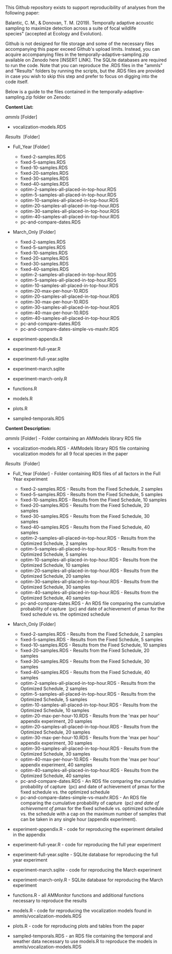 This Github repository exists to support reproducibility of analyses from the following paper:

Balantic, C. M., & Donovan, T. M. (2019). Temporally adaptive acoustic sampling to maximize detection across a suite of focal wildlife species" (accepted at Ecology and Evolution). 

Github is not designed for file storage and some of the necessary files accompanying this paper exceed Github's upload limits. Instead, you can acquire accompanying files in the temporally-adaptive-sampling.zip available on Zenodo here [INSERT LINK]. The SQLite databases are required to run the code. Note that you can reproduce the .RDS files in the "ammls" and "Results" folders by running the scripts, but the .RDS files are provided in case you wish to skip this step and prefer to focus on digging into the code itself. 

Below is a guide to the files contained in the temporally-adaptive-sampling.zip folder on Zenodo: 

**Content List:**

*ammls* [Folder]

   * vocalization-models.RDS
   
*Results*  [Folder]

   * Full_Year [Folder]
   
       * fixed-2-samples.RDS
       * fixed-5-samples.RDS
       * fixed-10-samples.RDS
       * fixed-20-samples.RDS
       * fixed-30-samples.RDS
       * fixed-40-samples.RDS
       * optim-2-samples-all-placed-in-top-hour.RDS 
       * optim-5-samples-all-placed-in-top-hour.RDS
       * optim-10-samples-all-placed-in-top-hour.RDS
       * optim-20-samples-all-placed-in-top-hour.RDS
       * optim-30-samples-all-placed-in-top-hour.RDS
       * optim-40-samples-all-placed-in-top-hour.RDS
       * pc-and-compare-dates.RDS
       
   * March_Only [Folder]
   
       * fixed-2-samples.RDS
       * fixed-5-samples.RDS
       * fixed-10-samples.RDS
       * fixed-20-samples.RDS
       * fixed-30-samples.RDS
       * fixed-40-samples.RDS
       * optim-2-samples-all-placed-in-top-hour.RDS 
       * optim-5-samples-all-placed-in-top-hour.RDS
       * optim-10-samples-all-placed-in-top-hour.RDS
       * optim-20-max-per-hour-10.RDS
       * optim-20-samples-all-placed-in-top-hour.RDS
       * optim-30-max-per-hour-10.RDS
       * optim-30-samples-all-placed-in-top-hour.RDS
       * optim-40-max-per-hour-10.RDS
       * optim-40-samples-all-placed-in-top-hour.RDS
       * pc-and-compare-dates.RDS
       * pc-and-compare-dates-simple-vs-maxhr.RDS

   * experiment-appendix.R
   * experiment-full-year.R
   * experiment-full-year.sqlite
   * experiment-march.sqlite
   * experiment-march-only.R
   * functions.R
   * models.R
   * plots.R
   * sampled-temporals.RDS


**Content Description:** 

*ammls* [Folder] - Folder containing an AMModels library RDS file

   * vocalization-models.RDS - AMModels library RDS file containing vocalization models for all 9 focal species in the paper
   
*Results*  [Folder] 

   * Full_Year [Folder] - Folder containing RDS files of all factors in the Full Year experiment
   
       * fixed-2-samples.RDS - Results from the Fixed Schedule, 2 samples
       * fixed-5-samples.RDS - Results from the Fixed Schedule, 5 samples
       * fixed-10-samples.RDS - Results from the Fixed Schedule, 10 samples
       * fixed-20-samples.RDS - Results from the Fixed Schedule, 20 samples
       * fixed-30-samples.RDS - Results from the Fixed Schedule, 30 samples
       * fixed-40-samples.RDS - Results from the Fixed Schedule, 40 samples
       * optim-2-samples-all-placed-in-top-hour.RDS - Results from the Optimized Schedule, 2 samples
       * optim-5-samples-all-placed-in-top-hour.RDS - Results from the Optimized Schedule, 5 samples
       * optim-10-samples-all-placed-in-top-hour.RDS - Results from the Optimized Schedule, 10 samples
       * optim-20-samples-all-placed-in-top-hour.RDS - Results from the Optimized Schedule, 20 samples
       * optim-30-samples-all-placed-in-top-hour.RDS - Results from the Optimized Schedule, 30 samples
       * optim-40-samples-all-placed-in-top-hour.RDS - Results from the Optimized Schedule, 40 samples
       * pc-and-compare-dates.RDS - An RDS file comparing the cumulative probability of capture  (pc) and date of achievement of pmax for the fixed schedule vs. the optimized schedule
       
   * March_Only [Folder]
   
       * fixed-2-samples.RDS - Results from the Fixed Schedule, 2 samples
       * fixed-5-samples.RDS - Results from the Fixed Schedule, 5 samples
       * fixed-10-samples.RDS - Results from the Fixed Schedule, 10 samples
       * fixed-20-samples.RDS - Results from the Fixed Schedule, 20 samples
       * fixed-30-samples.RDS - Results from the Fixed Schedule, 30 samples
       * fixed-40-samples.RDS - Results from the Fixed Schedule, 40 samples
       * optim-2-samples-all-placed-in-top-hour.RDS - Results from the Optimized Schedule, 2 samples
       * optim-5-samples-all-placed-in-top-hour.RDS - Results from the Optimized Schedule, 5 samples
       * optim-10-samples-all-placed-in-top-hour.RDS - Results from the Optimized Schedule, 10 samples
       * optim-20-max-per-hour-10.RDS - Results from the 'max per hour' appendix experiment, 20 samples
       * optim-20-samples-all-placed-in-top-hour.RDS - Results from the Optimized Schedule, 20 samples
       * optim-30-max-per-hour-10.RDS - Results from the 'max per hour' appendix experiment, 30 samples
       * optim-30-samples-all-placed-in-top-hour.RDS - Results from the Optimized Schedule, 30 samples
       * optim-40-max-per-hour-10.RDS - Results from the 'max per hour' appendix experiment, 40 samples
       * optim-40-samples-all-placed-in-top-hour.RDS - Results from the Optimized Schedule, 40 samples
       * pc-and-compare-dates.RDS - An RDS file comparing the cumulative probability of capture  (pc) and date of achievement of pmax for the fixed schedule vs. the optimized schedule
       * pc-and-compare-dates-simple-vs-maxhr.RDS - An RDS file comparing the cumulative probability of capture  (p*c) and date of achievement of p*max for the fixed schedule vs. optimized schedule vs. the schedule with a cap on the maximum number of samples that can be taken in any single hour (appendix experiment). 
   * experiment-appendix.R - code for reproducing the experiment detailed in the appendix
   * experiment-full-year.R - code for reproducing the full year experiment
   * experiment-full-year.sqlite - SQLite database for reproducing the full year experiment
   * experiment-march.sqlite - code for reproducing the March experiment
   * experiment-march-only.R - SQLite database for reproducing the March experiment
   * functions.R - all AMMonitor functions and additional functions necessary to reproduce the results 
   * models.R - code for reproducing the vocalization models found in ammls/vocalization-models.RDS
   * plots.R - code for reproducing plots and tables from the paper
   * sampled-temporals.RDS - an RDS file containing the temporal and weather data necessary to use models.R to reproduce the models in ammls/vocalization-models.RDS

